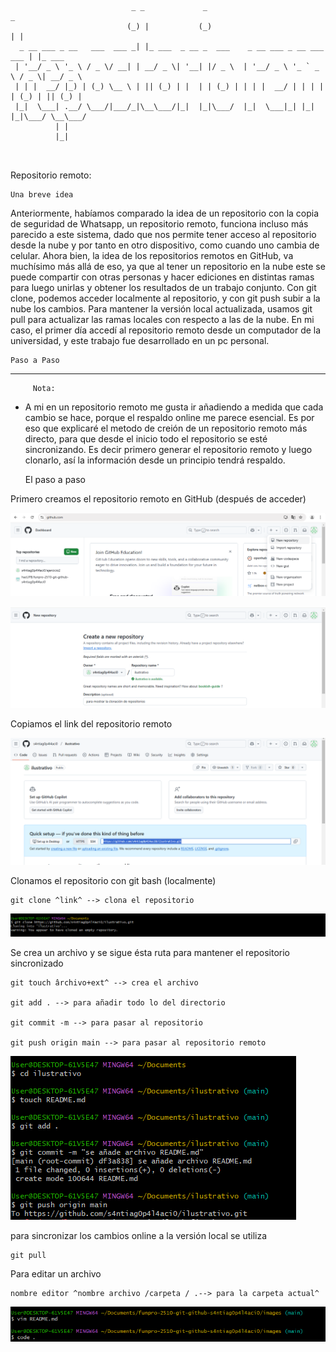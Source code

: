 


```


                           _ _             _                                  _        
                          (_) |           (_)                                | |       
  _ __ ___ _ __   ___  ___ _| |_ ___  _ __ _  ___    _ __ ___ _ __ ___   ___ | |_ ___  
 | '__/ _ \ '_ \ / _ \/ __| | __/ _ \| '__| |/ _ \  | '__/ _ \ '_ ` _ \ / _ \| __/ _ \ 
 | | |  __/ |_) | (_) \__ \ | || (_) | |  | | (_) | | | |  __/ | | | | | (_) | || (_) |
 |_|  \___| .__/ \___/|___/_|\__\___/|_|  |_|\___/  |_|  \___|_| |_| |_|\___/ \__\___/ 
          | |                                                                          
          |_|                                                                          

                                                                                                                                                                                  
```
Repositorio remoto: 

    Una breve idea

Anteriormente, habíamos comparado la idea de un repositorio con la copia de seguridad de Whatsapp, un repositorio remoto, funciona incluso más parecido a este sistema, dado que nos permite tener acceso al repositorio desde la nube y por tanto en otro dispositivo, como cuando uno cambia de celular. Ahora bien, la idea de los repositorios remotos en GitHub, va muchísimo más allá de eso, ya que al tener un repositorio en la nube este se puede compartir con otras personas y hacer ediciones en distintas ramas para luego unirlas y obtener los resultados de un trabajo conjunto. Con git clone, podemos acceder localmente al repositorio, y con git push subir a la nube los cambios. Para mantener la versión local actualizada, usamos git pull para actualizar las ramas locales con respecto a las de la nube. En mi caso, el primer día accedí al repositorio remoto desde un computador de la universidad, y este trabajo fue desarrollado en un pc personal.   

    Paso a Paso
----

         Nota:

-  A mi en un repositorio remoto me gusta ir añadiendo a medida que cada cambio se hace, porque el respaldo online me parece esencial. Es por eso que explicaré el metodo de creión de un repositorio remoto más directo, para que desde el inicio todo el repositorio se esté sincronizando. Es decir primero generar el repositorio remoto y luego clonarlo, así la información desde un principio tendrá respaldo.





    El paso a paso

Primero creamos el repositorio remoto en GitHub (después de acceder)

![Image](../images/imge.png)

![Image](../images/IMGF.png)


Copiamos el link del repositorio remoto

![Image](../images/imgg.png)


Clonamos el repositorio con git bash (localmente)

```
git clone ^link^ --> clona el repositorio
```
![Image](../images/imgh.png)

Se crea un archivo y se sigue ésta ruta para mantener el repositorio sincronizado

```
git touch ârchivo+ext^ --> crea el archivo

git add . --> para añadir todo lo del directorio

git commit -m --> para pasar al repositorio

git push origin main --> para pasar al repositorio remoto

```
![Image](../images/imgi.png)

para sincronizar los cambios online a la versión local se utiliza 

```
git pull

```
Para editar un archivo 

```
nombre editor ^nombre archivo /carpeta / .--> para la carpeta actual^
```
![Image](../images/imgd2.png)